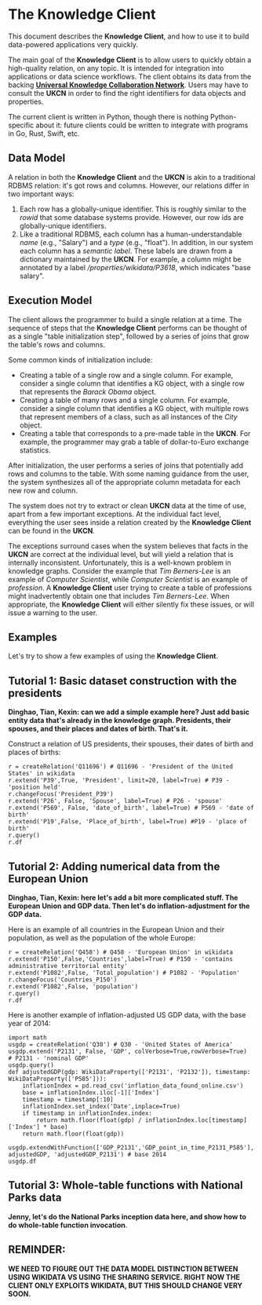 # The Knowledge Client

This document describes the __Knowledge Client__, and how to use it to build data-powered applications very quickly.

The main goal of the __Knowledge Client__ is to allow users to quickly obtain a high-quality relation, on any topic.  It is intended for integration into applications or data science workflows.  The client obtains its data from the backing [__Universal Knowledge Collaboration Network__](sharingservice.md).  Users may have to consult the __UKCN__ in order to find the right identifiers for data objects and properties.

The current client is written in Python, though there is nothing    Python-specific about it: future clients could be written to integrate with programs in Go, Rust, Swift, etc.

## Data Model
A relation in both the __Knowledge Client__ and the __UKCN__ is akin to a traditional RDBMS relation: it's got rows and columns.  However, our relations differ in two important ways:
1. Each row has a globally-unique identifier. This is roughly similar to the *rowid* that some database systems provide. However, our row ids are globally-unique identifiers.
2. Like a traditional RDBMS, each column has a human-understandable *name* (e.g., "Salary") and a *type* (e.g., "float"). In addition, in our system each column has a *semantic label*. These labels are drawn from a dictionary maintained by the __UKCN__. For example, a column might be annotated by a label */properties/wikidata/P3618*, which indicates "base salary".

## Execution Model
The client allows the programmer to build a single relation at a time.
The sequence of steps that the __Knowledge Client__ performs can be thought of as a single "table initialization step", followed by a series of joins that grow the table's rows and columns.  

Some common kinds of initialization include:
- Creating a table of a single row and a single column. For example, consider a single column that identifies a KG object, with a single row that represents the *Barack Obama* object.
- Creating a table of many rows and a single column. For example, consider a single column that identifies a KG object, with multiple rows that represent members of a class, such as all instances of the *City* object.
- Creating a table that corresponds to a pre-made table in the __UKCN__. For example, the programmer may grab a table of dollar-to-Euro exchange statistics.

After initialization, the user performs a series of joins that potentially add rows and columns to the table. With some naming guidance from the user, the system synthesizes all of the appropriate column metadata for each new row and column.

The system does not try to extract or clean __UKCN__ data at the time of use, apart from a few important exceptions.  At the individual fact level, everything the user sees inside a relation created by the __Knowledge Client__ can be found in the __UKCN__.

The exceptions surround cases when the system believes that facts in the __UKCN__ are correct at the individual level, but will yield a relation that is internally inconsistent.  Unfortunately, this is a well-known problem in knowledge graphs. Consider the example that *Tim Berners-Lee* is an example of *Computer Scientist*, while *Computer Scientist* is an example of *profession*. A __Knowledge Client__ user trying to create a table of professions might inadvertently obtain one that includes *Tim Berners-Lee*.  When appropriate, the __Knowledge Client__ will either silently fix these issues, or will issue a warning to the user.

## Examples

Let's try to show a few examples of using the __Knowledge Client__.

## Tutorial 1: Basic dataset construction with the presidents
__Dinghao, Tian, Kexin: can we add a simple example here?  Just add basic entity data that's already in the knowledge graph.  Presidents, their spouses, and their places and dates of birth. That's it.__

Construct a relation of US presidents, their spouses, their dates of birth and places of births: 

    r = createRelation('Q11696') # Q11696 - 'President of the United States' in wikidata
    r.extend('P39',True, 'President', limit=20, label=True) # P39 - 'position held'
    r.changeFocus('President_P39')
    r.extend('P26', False, 'Spouse', label=True) # P26 - 'spouse'
    r.extend('P569', False, 'date_of_birth', label=True) # P569 - 'date of birth'
    r.extend('P19',False, 'Place_of_birth', label=True) #P19 - 'place of birth'
    r.query()
    r.df
    


## Tutorial 2: Adding numerical data from the European Union
__Dinghao, Tian, Kexin: here let's add a bit more complicated stuff.  The European Union and GDP data.  Then let's do inflation-adjustment for the GDP data.__

Here is an example of all countries in the European Union and their population, as well as the population of the whole Europe:

    r = createRelation('Q458') # Q458 - 'European Union' in wikidata
    r.extend('P150',False,'Countries',label=True) # P150 - 'contains administrative territorial entity'
    r.extend('P1082',False, 'Total_population') # P1082 - 'Population'
    r.changeFocus('Countries_P150')
    r.extend('P1082',False, 'population')
    r.query()
    r.df


Here is another example of inflation-adjusted US GDP data, with the base year of 2014: 

    import math
    usgdp = createRelation('Q30') # Q30 - 'United States of America'
    usgdp.extend('P2131', False, 'GDP', colVerbose=True,rowVerbose=True) 
    # P2131 - 'nominal GDP'
    usgdp.query()
    def adjustedGDP(gdp: WikiDataProperty(['P2131', 'P2132']), timestamp: WikiDataProperty(['P585'])):
        inflationIndex = pd.read_csv('inflation_data_found_online.csv')
        base = inflationIndex.iloc[-1]['Index']
        timestamp = timestamp[:10]
        inflationIndex.set_index('Date',inplace=True)
        if timestamp in inflationIndex.index:
            return math.floor(float(gdp) / inflationIndex.loc[timestamp]['Index'] * base)
        return math.floor(float(gdp))

    usgdp.extendWithFunction(['GDP_P2131','GDP_point_in_time_P2131_P585'], adjustedGDP, 'adjustedGDP_P2131') # base 2014
    usgdp.df


## Tutorial 3: Whole-table functions with National Parks data
__Jenny, let's do the National Parks inception data here, and show how to do whole-table function invocation__.


## REMINDER: ##
__WE NEED TO FIGURE OUT THE DATA MODEL DISTINCTION BETWEEN USING WIKIDATA VS USING THE SHARING SERVICE.  RIGHT NOW THE CLIENT ONLY EXPLOITS WIKIDATA, BUT THIS SHOULD CHANGE VERY SOON.__
